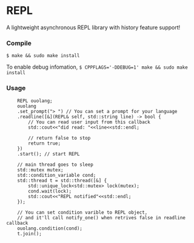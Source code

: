 # REPL
A lightweight asynchronous REPL library with history feature support! 

### Compile
```$ make && sudo make install```

To enable debug infomation, 
```$ CPPFLAGS='-DDEBUG=1' make && sudo make install```

### Usage

		REPL ouolang;
		ouolang
		.set_prompt("> ") // You can set a prompt for your language
		.readline([&](REPL& self, std::string line) -> bool {
		    // You can read user input from this callback
		    std::cout<<"did read: "<<line<<std::endl;
		    
		    // return false to stop
		    return true;
		})
		.start(); // start REPL
		
		// main thread goes to sleep
		std::mutex mutex;
		std::condition_variable cond;
		std::thread t = std::thread([&] {
		    std::unique_lock<std::mutex> lock(mutex);
		    cond.wait(lock);
		    std::cout<<"REPL notified"<<std::endl;
		});
		
		// You can set condition varible to REPL object, 
		// and it'll call notify_one() when retrives false in readline callback
		ouolang.condition(cond);
		t.join();
